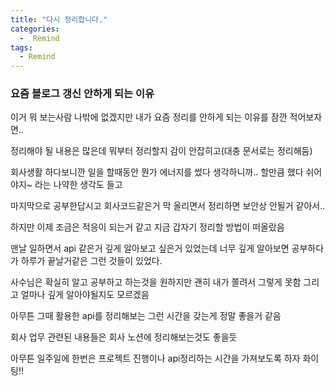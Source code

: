 ```yaml
---
title: "다시 정리합니다."
categories:
  -  Remind
tags:
  - Remind
---
```



### 요즘 블로그 갱신 안하게 되는 이유

이거 뭐 보는사람 나밖에 없겠지만 내가 요즘 정리를 안하게 되는 이유를 잠깐 적어보자면.. 

정리해야 될 내용은 많은데 뭐부터 정리할지 감이 안잡히고(대충 문서로는 정리해둠)

회사생활 하다보니깐 일을 할때동안 뭔가 에너지를 썼다 생각하니까.. 할만큼 했다 쉬어야지~ 라는 나약한 생각도 들고

마지막으로 공부한답시고 회사코드같은거 막 올리면서 정리하면 보안상 안될거 같아서..

하지만 이제 조금은 적응이 되는거 같고 지금 갑자기 정리할 방법이 떠올랐음

맨날 일하면서 api 같은거 깊게 알아보고 싶은거 있었는데 너무 깊게 알아보면 공부하다가 하루가 끝날거같은 그런 것들이 있었다.

사수님은 확실히 알고 공부하고 하는것을 원하지만 괜히 내가 쫄려서 그렇게 못함 그리고 얼마나 깊게 알아야될지도 모르겠음

아무튼 그때 활용한 api를 정리해보는 그런 시간을 갖는게 정말 좋을거 같음

회사 업무 관련된 내용들은 회사 노션에 정리해보는것도 좋을듯

아무튼 일주일에 한번은 프로젝트 진행이나 api정리하는 시간을 가져보도록 하자 화이팅!!




